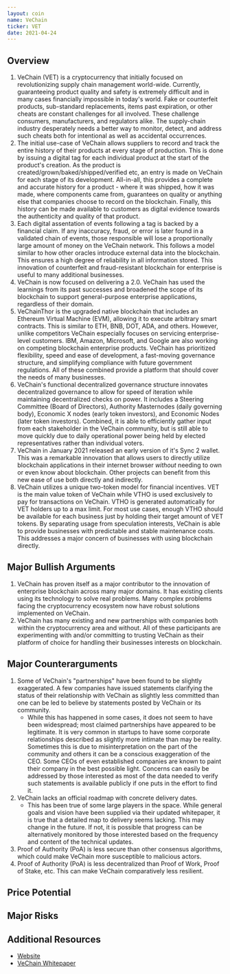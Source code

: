 ```yaml
---
layout: coin
name: VeChain
ticker: VET
date: 2021-04-24
---
```


## Overview

1. VeChain (VET) is a cryptocurrency that initially focused on revolutionizing supply chain management world-wide. Currently, guaranteeing product quality and safety is extremely difficult and in many cases financially impossible in today's world. Fake or counterfeit products, sub-standard replacements, items past expiration, or other cheats are constant challenges for all involved. These challenge consumers, manufacturers, and regulators alike. The supply-chain industry desperately needs a better way to monitor, detect, and address such cheats both for intentional as well as accidental occurrences.
1. The initial use-case of VeChain allows suppliers to record and track the entire history of their products at every stage of production. This is done by issuing a digital tag for each individual product at the start of the product's creation. As the product is created/grown/baked/shipped/verified etc, an entry is made on VeChain for each stage of its development. All-in-all, this provides a complete and accurate history for a product - where it was shipped, how it was made, where components came from, guarantees on quality or anything else that companies choose to record on the blockchain. Finally, this history can be made available to customers as digital evidence towards the authenticity and quality of that product.
1. Each digital assentation of events following a tag is backed by a financial claim. If any inaccuracy, fraud, or error is later found in a validated chain of events, those responsible will lose a proportionally large amount of money on the VeChain network. This follows a model similar to how other oracles introduce external data into the blockchain. This ensures a high degree of reliability in all information stored. This innovation of counterfeit and fraud-resistant blockchain for enterprise is useful to many additional businesses.
1. VeChain is now focused on delivering a 2.0. VeChain has used the learnings from its past successes and broadened the scope of its blockchain to support general-purpose enterprise applications, regardless of their domain.
1. VeChainThor is the upgraded native blockchain that includes an Ethereum Virtual Machine (EVM), allowing it to execute arbitrary smart contracts. This is similar to ETH, BNB, DOT, ADA, and others. However, unlike competitors VeChain especially focuses on servicing enterprise-level customers. IBM, Amazon, Microsoft, and Google are also working on competing blockchain enterprise products. VeChain has prioritized flexibility, speed and ease of development, a fast-moving governance structure, and simplifying compliance with future government regulations. All of these combined provide a platform that should cover the needs of many businesses.
1. VeChain's functional decentralized governance structure innovates decentralized governance to allow for speed of iteration while maintaining decentralized checks on power. It includes a Steering Committee (Board of Directors), Authority Masternodes (daily governing body), Economic X nodes (early token investors), and Economic Nodes (later token investors). Combined, it is able to efficiently gather input from each stakeholder in the VeChain community, but is still able to move quickly due to daily operational power being held by elected representatives rather than individual voters.
1. VeChain in January 2021 released an early version of it's Sync 2 wallet. This was a remarkable innovation that allows users to directly utilize blockchain applications in their internet browser _without_ needing to own or even know about blockchain. Other projects can benefit from this new ease of use both directly and indirectly.
1. VeChain utilizes a unique two-token model for financial incentives. VET is the main value token of VeChain while VTHO is used exclusively to pay for transactions on VeChain. VTHO is generated automatically for VET holders up to a max limit. For most use cases, enough VTHO should be available for each business just by holding their target amount of VET tokens. By separating usage from speculation interests, VeChain is able to provide businesses with predictable and stable maintenance costs. This addresses a major concern of businesses with using blockchain directly.

## Major Bullish Arguments

1. VeChain has proven itself as a major contributor to the innovation of enterprise blockchain across many major domains. It has existing clients using its technology to solve real problems. Many complex problems facing the cryptocurrency ecosystem now have robust solutions implemented on VeChain.
1. VeChain has many existing and new partnerships with companies both within the cryptocurrency area and without. All of these participants are experimenting with and/or committing to trusting VeChain as their platform of choice for handling their businesses interests on blockchain.

## Major Counterarguments

1. Some of VeChain's "partnerships" have been found to be slightly exaggerated. A few companies have issued statements clarifying the status of their relationship with VeChain as slightly less committed than one can be led to believe by statements posted by VeChain or its community.
   - While this has happened in some cases, it does not seem to have been widespread; most claimed partnerships have appeared to be legitimate. It is very common in startups to have some corporate relationships described as slightly more intimate than may be reality. Sometimes this is due to misinterpretation on the part of the community and others it can be a conscious exaggeration of the CEO. Some CEOs of even established companies are known to paint their company in the best possible light. Concerns can easily be addressed by those interested as most of the data needed to verify such statements is available publicly if one puts in the effort to find it.
1. VeChain lacks an official roadmap with concrete delivery dates.
   - This has been true of some large players in the space. While general goals and vision have been supplied via their updated whitepaper, it is true that a detailed map to delivery seems lacking. This may change in the future. If not, it is possible that progress can be alternatively monitored by those interested based on the frequency and content of the technical updates.
1. Proof of Authority (PoA) is less secure than other consensus algorithms, which could make VeChain more susceptible to malicious actors.
1. Proof of Authority (PoA) is less decentralized than Proof of Work, Proof of Stake, etc. This can make VeChain comparatively less resilient.

## Price Potential

## Major Risks

## Additional Resources

- [Website](https://www.vechain.org/)
- [VeChain Whitepaper](https://www.vechain.org/whitepaper/)
